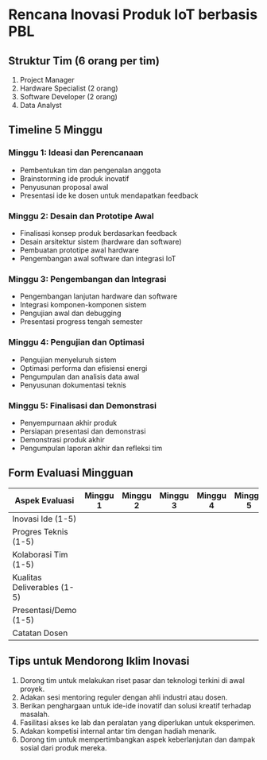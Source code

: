 # Rencana Inovasi Produk IoT berbasis PBL

## Struktur Tim (6 orang per tim)

1. Project Manager
2. Hardware Specialist (2 orang)
3. Software Developer (2 orang)
4. Data Analyst

## Timeline 5 Minggu

### Minggu 1: Ideasi dan Perencanaan

* Pembentukan tim dan pengenalan anggota
* Brainstorming ide produk inovatif
* Penyusunan proposal awal
* Presentasi ide ke dosen untuk mendapatkan feedback

### Minggu 2: Desain dan Prototipe Awal

* Finalisasi konsep produk berdasarkan feedback
* Desain arsitektur sistem (hardware dan software)
* Pembuatan prototipe awal hardware
* Pengembangan awal software dan integrasi IoT

### Minggu 3: Pengembangan dan Integrasi

* Pengembangan lanjutan hardware dan software
* Integrasi komponen-komponen sistem
* Pengujian awal dan debugging
* Presentasi progress tengah semester

### Minggu 4: Pengujian dan Optimasi

* Pengujian menyeluruh sistem
* Optimasi performa dan efisiensi energi
* Pengumpulan dan analisis data awal
* Penyusunan dokumentasi teknis

### Minggu 5: Finalisasi dan Demonstrasi

* Penyempurnaan akhir produk
* Persiapan presentasi dan demonstrasi
* Demonstrasi produk akhir
* Pengumpulan laporan akhir dan refleksi tim

## Form Evaluasi Mingguan

| Aspek Evaluasi              | Minggu 1 | Minggu 2 | Minggu 3 | Minggu 4 | Minggu 5 |
| --------------------------- | -------- | -------- | -------- | -------- | -------- |
| Inovasi Ide (1-5)           |          |          |          |          |          |
| Progres Teknis (1-5)        |          |          |          |          |          |
| Kolaborasi Tim (1-5)        |          |          |          |          |          |
| Kualitas Deliverables (1-5) |          |          |          |          |          |
| Presentasi/Demo (1-5)       |          |          |          |          |          |
| Catatan Dosen               |          |          |          |          |          |

## Tips untuk Mendorong Iklim Inovasi

1. Dorong tim untuk melakukan riset pasar dan teknologi terkini di awal proyek.
2. Adakan sesi mentoring reguler dengan ahli industri atau dosen.
3. Berikan penghargaan untuk ide-ide inovatif dan solusi kreatif terhadap masalah.
4. Fasilitasi akses ke lab dan peralatan yang diperlukan untuk eksperimen.
5. Adakan kompetisi internal antar tim dengan hadiah menarik.
6. Dorong tim untuk mempertimbangkan aspek keberlanjutan dan dampak sosial dari produk mereka.
